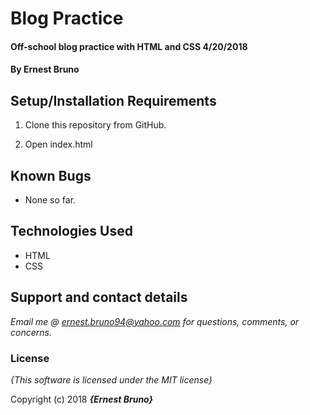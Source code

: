 # Blog Practice


#### Off-school blog practice with HTML and CSS 4/20/2018

#### By **Ernest Bruno**


## Setup/Installation Requirements

1. Clone this repository from GitHub.

2. Open index.html

## Known Bugs

* None so far.

## Technologies Used
* HTML
* CSS

## Support and contact details

_Email me @ ernest.bruno94@yahoo.com for questions, comments, or concerns._

### License

*{This software is licensed under the MIT license}*

Copyright (c) 2018 **_{Ernest Bruno}_**
